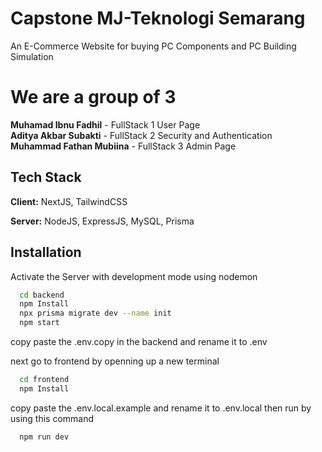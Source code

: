 # Capstone MJ-Teknologi Semarang
An E-Commerce Website for buying PC Components and PC Building Simulation


# We are a group of 3
**Muhamad Ibnu Fadhil** - FullStack 1 User Page\
**Aditya Akbar Subakti** - FullStack 2 Security and Authentication\
**Muhammad Fathan Mubiina** - FullStack 3 Admin Page
## Tech Stack

**Client:** NextJS, TailwindCSS

**Server:** NodeJS, ExpressJS, MySQL, Prisma


## Installation

Activate the Server with development mode using nodemon

```bash
  cd backend
  npm Install
  npx prisma migrate dev --name init
  npm start
```
copy paste the .env.copy in the backend and rename it to .env

next go to frontend by openning up a new terminal
```bash
  cd frontend
  npm Install
```
copy paste the .env.local.example and rename it to .env.local then run by using this command
```bash
  npm run dev
```
